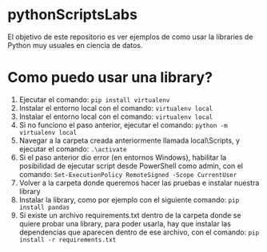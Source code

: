 # pythonScriptsLabs
El objetivo de este repositorio es ver ejemplos de como usar la libraries de Python muy usuales en ciencia de datos.

# Como puedo usar una library?
1. Ejecutar el comando: 
    `pip install virtualenv`
2. Instalar el entorno local con el comando:
    `virtualenv local`
3. Instalar el entorno local con el comando:
    `virtualenv local`
4. Si no funciono el paso anterior, ejecutar el comando:
    `python -m virtualenv local`
5. Navegar a la carpeta creada anteriormente llamada local\Scripts\, y ejecutar el comando:
    `.\activate`
6. Si el paso anterior dio error (en entornos Windows), habilitar la posibilidad de ejecutar script desde PowerShell como admin, con el comando:
   `Set-ExecutionPolicy RemoteSigned -Scope CurrentUser`
7. Volver a la carpeta donde queremos hacer las pruebas e instalar nuestra library
8. Instalar la library, como por ejemplo con el siguiente comando:
    `pip install pandas`
9. Si existe un archivo requirements.txt dentro de la carpeta donde se quiere probar una library, para poder usarla, hay que instalar las dependencias que aparecen dentro de ese archivo, con el comando:
    `pip install -r requirements.txt`